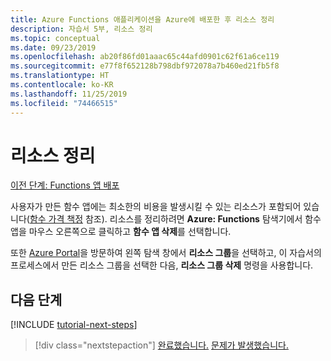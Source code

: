 ```yaml
---
title: Azure Functions 애플리케이션을 Azure에 배포한 후 리소스 정리
description: 자습서 5부, 리소스 정리
ms.topic: conceptual
ms.date: 09/23/2019
ms.openlocfilehash: ab20f86fd01aaac65c44afd0901c62f61a6ce119
ms.sourcegitcommit: e77f8f652128b798dbf972078a7b460ed21fb5f8
ms.translationtype: HT
ms.contentlocale: ko-KR
ms.lasthandoff: 11/25/2019
ms.locfileid: "74466515"
---
```

# <a name="clean-up-resources"></a>리소스 정리

[이전 단계: Functions 앱 배포](tutorial-vscode-serverless-node-04.md)

사용자가 만든 함수 앱에는 최소한의 비용을 발생시킬 수 있는 리소스가 포함되어 있습니다([함수 가격 책정](https://azure.microsoft.com/pricing/details/functions/) 참조). 리소스를 정리하려면 **Azure: Functions** 탐색기에서 함수 앱을 마우스 오른쪽으로 클릭하고 **함수 앱 삭제**를 선택합니다.

또한 [Azure Portal](https://portal.azure.com)을 방문하여 왼쪽 탐색 창에서 **리소스 그룹**을 선택하고, 이 자습서의 프로세스에서 만든 리소스 그룹을 선택한 다음, **리소스 그룹 삭제** 명령을 사용합니다.

## <a name="next-steps"></a>다음 단계

[!INCLUDE [tutorial-next-steps](includes/tutorial-next-steps.md)]

> [!div class="nextstepaction"]
> [완료했습니다.](node-howto-write-serverless-code.md) [문제가 발생했습니다.](https://www.research.net/r/PWZWZ52?tutorial=node-deployment-azurefunctions&step=clean-up-resources)
